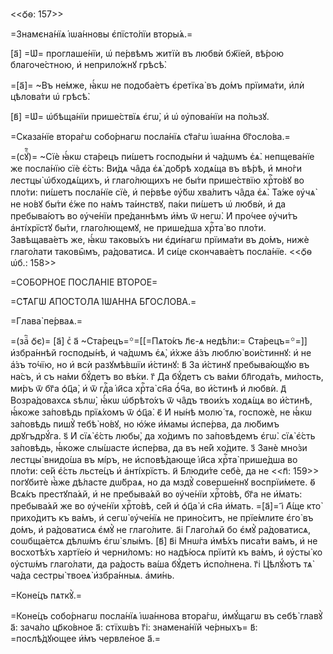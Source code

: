 <<ѻ҃ѳ: 157>>

=Знамєна́нїѧ і҆ѡа́нновы є҆пїсто́лїи вторы́ѧ.=

[а҃] =Ѡ҆= проглаше́нїи, ѡ҆ пе́рвѣмъ житїѝ въ любвѝ бж҃їей, вѣ́рою
благоче́стною, и҆ неприло́жнꙋ грѣсѣ̀.

=[а҃]= ~Въ не́мже, ꙗ҆́кѡ не подоба́етъ є҆ретїка̀ въ до́мъ прїима́ти, и҆лѝ
цѣлова́ти ѡ҆ грѣсѣ̀.

[в҃] =Ѡ҆= ѡ҆бѣща́нїи прише́ствїѧ є҆гѡ̀, и҆ ѡ҆ ᲂу҆пова́нїи на по́льзꙋ.

=Сказа́нїе втора́гѡ собо́рнагѡ посла́нїѧ ст҃а́гѡ і҆ѡа́нна бг҃осло́ва.=

=(сꙋⷠ҇)= ~Сїѐ ꙗ҆́кѡ ста́рецъ пи́шетъ господы́ни и҆ ча́дѡмъ є҆ѧ̀. непщева́нїе же
посла́нїю сїѐ є҆́сть: Ви́дѧ ча̑да є҆ѧ̀ до́брѣ ходѧ́ща въ вѣ́рѣ, и҆ мно́ги
лестцы̀ ѡ҆бходѧ́щихъ, и҆ глаго́лющихъ не бы́ти прише́ствїю хрⷭ҇то́вꙋ во пло́ти:
пи́шетъ посла́нїе сїѐ, и҆ пе́рвѣе ᲂу҆́бѡ хва́литъ ча̑да є҆ѧ̀. Та́же ᲂу҆чѧ̀ не
но́вꙋ бы́ти є҆́же по на́мъ та́инствꙋ, па́ки пи́шетъ ѡ҆ любвѝ, и҆ да пребыва́ютъ
во ᲂу҆че́нїи пре́даннѣмъ и҆̀мъ ѿ негѡ̀. И҆ про́чее ᲂу҆чи́тъ а҆нті́хрїстꙋ бы́ти,
глаго́лющемꙋ, не прише́дша хрⷭ҇та̀ во пло́ти. Завѣщава́етъ же, ꙗ҆́кѡ таковы́хъ
ни є҆ди́нагѡ прїима́ти въ до́мъ, нижѐ глаго́лати таковы̑мъ, ра́доватисѧ. И҆
си́це скончава́етъ посла́нїе. <<ѻ҃ѳ ѡ҆б.: 158>>

=СОБО́РНОЕ ПОСЛА́НІЕ ВТОРО́Е=

=СТ҃А́ГѠ А҆ПО́СТОЛА І҆ѠА́ННА БГ҃ОСЛО́ВА.=

=Глава̀ пе́рваѧ.=

=(заⷱ҇ ѻ҃є)= [а҃] сⷯ а҃ ~Ста́рецъ=꙳=[[=Пѧто́къ л҃є-ѧ недѣ́ли:= Ста́рецъ=꙳=]]
и҆збра́ннѣй господы́нѣ, и҆ ча́дѡмъ є҆ѧ̀, и҆̀хже а҆́зъ люблю̀ вои́стиннꙋ: и҆ не
а҆́зъ то́чїю, но и҆ всѝ разꙋмѣ́вшїи и҆́стинꙋ: в҃ За и҆́стинꙋ пребыва́ющꙋю въ
на́съ, и҆ съ на́ми бꙋ́детъ во вѣ́ки. г҃ Да бꙋ́детъ съ ва́ми бл҃года́ть,
ми́лость, ми́ръ ѿ бг҃а ѻ҆ц҃а̀, и҆ ѿ гдⷭ҇а і҆и҃са хрⷭ҇та̀ сн҃а ѻ҆́ч҃а, во
и҆́стинѣ и҆ любвѝ. д҃ Возра́довахсѧ ѕѣлѡ̀, ꙗ҆́кѡ ѡ҆брѣто́хъ ѿ ча̑дъ твои́хъ
ходѧ́щѧ во и҆́стинѣ, ꙗ҆́коже за́повѣдь прїѧ́хомъ ѿ ѻ҆ц҃а̀. є҃ И҆ ны́нѣ молю́ тѧ,
госпожѐ, не ꙗ҆́кѡ за́повѣдь пишꙋ̀ тебѣ̀ но́вꙋ, но ю҆́же и҆́мамы и҆спе́рва, да
лю́бимъ дрꙋгъдрꙋ́га. ѕ҃ И҆ сїѧ̀ є҆́сть любы̀, да хо́димъ по за́повѣдемъ є҆гѡ̀.
сїѧ̀ є҆́сть за́повѣдь, ꙗ҆́коже слы́шасте и҆спе́рва, да въ не́й хо́дите. з҃ Занѐ
мно́зи лестцы̀ внидо́ша въ мі́ръ, не и҆сповѣ́дающе і҆и҃са хрⷭ҇та̀ прише́дша во
пло́ти: се́й є҆́сть льсте́цъ и҆ а҆нті́хрїстъ. и҃ Блюди́те себѐ, да не <<п҃:
159>> погꙋбитѐ ꙗ҆̀же дѣ́ласте дѡ́браѧ, но да мздꙋ̀ соверше́ннꙋ воспрїи́мете. ѳ҃
Всѧ́къ престꙋпа́ѧй, и҆ не пребыва́ѧй во ᲂу҆че́нїи хрⷭ҇то́вѣ, бг҃а не и҆́мать:
пребыва́ѧй же во ᲂу҆че́нїи хрⷭ҇то́вѣ, се́й и҆ ѻ҆ц҃а̀ и҆ сн҃а и҆́мать. =[а҃]= і҃
А҆́ще кто̀ прихо́дитъ къ ва́мъ, и҆ сегѡ̀ ᲂу҆че́нїѧ не прино́ситъ, не прїе́млите
є҆го̀ въ до́мъ, и҆ ра́доватисѧ є҆мꙋ̀ не глаго́лите. а҃і Глаго́лѧй бо є҆мꙋ̀
ра́доватисѧ, соѡбща́етсѧ дѣлѡ́мъ є҆гѡ̀ ѕлы́мъ. [в҃] в҃і Мнѡ́га и҆мѣ́хъ писа́ти
ва́мъ, и҆ не восхотѣ́хъ хартїе́ю и҆ черни́ломъ: но надѣ́юсѧ прїитѝ къ ва́мъ, и҆
ᲂу҆сты̀ ко ᲂу҆стѡ́мъ глаго́лати, да ра́дость ва́ша бꙋ́детъ и҆спо́лнена. г҃і
Цѣлꙋ́ютъ тѧ̀ ча́да сестры̀ твоеѧ̀ и҆збра́нныѧ. а҆ми́нь.

=Коне́цъ пѧткꙋ̀.=

=Коне́цъ собо́рнагѡ посла́нїѧ і҆ѡа́ннова втора́гѡ, и҆мꙋ́щагѡ въ себѣ̀ главꙋ̀
а҃: зача́ло цр҃ко́вное а҃: стїхѡ́въ г҃і: знамена́нїй че́рныхъ= в҃: =послѣ́дꙋющее
и҆̀мъ червле́ное а҃.=

